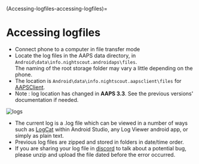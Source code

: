 (Accessing-logfiles-accessing-logfiles)=
# Accessing logfiles

* Connect phone to a computer in file transfer mode
* Locate the log files in the AAPS data directory, in `Android\data\info.nightscout.androidaps\files`.<br/>
  The naming of the root storage folder may vary a little depending on the phone.
* The location is `Android\data\info.nightscout.aapsclient\files` for [AAPSClient](#RemoteControl_aapsclient).
* Note : log location has changed in **AAPS 3.3**. See the previous versions' documentation if needed.

![logs](../images/aapslog.png)

* The current log is a .log file which can be viewed in a number of ways such as [LogCat](https://developer.android.com/studio/debug/am-logcat.html) within Android Studio, any Log Viewer android app, or simply as plain text. 
* Previous log files are zipped and stored in folders in date/time order.  
* If you are sharing your log file in [discord](https://discord.gg/4fQUWHZ4Mw) to talk about a potential bug, please unzip and upload the file dated before the error occurred.
